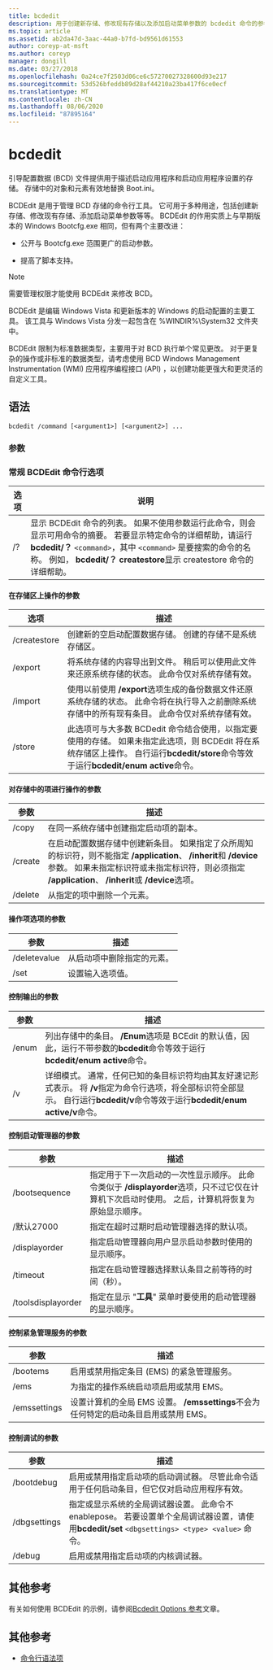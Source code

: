 ```yaml
---
title: bcdedit
description: 用于创建新存储、修改现有存储以及添加启动菜单参数的 bcdedit 命令的参考文章。
ms.topic: article
ms.assetid: ab2da47d-3aac-44a0-b7fd-bd9561d61553
author: coreyp-at-msft
ms.author: coreyp
manager: dongill
ms.date: 03/27/2018
ms.openlocfilehash: 0a24ce7f2503d06ce6c57270027328600d93e217
ms.sourcegitcommit: 53d526bfeddb89d28af44210a23ba417f6ce0ecf
ms.translationtype: MT
ms.contentlocale: zh-CN
ms.lasthandoff: 08/06/2020
ms.locfileid: "87895164"
---
```

# <a name="bcdedit"></a>bcdedit

引导配置数据 (BCD) 文件提供用于描述启动应用程序和启动应用程序设置的存储。 存储中的对象和元素有效地替换 Boot.ini。

BCDEdit 是用于管理 BCD 存储的命令行工具。 它可用于多种用途，包括创建新存储、修改现有存储、添加启动菜单参数等等。 BCDEdit 的作用实质上与早期版本的 Windows Bootcfg.exe 相同，但有两个主要改进：

- 公开与 Bootcfg.exe 范围更广的启动参数。

- 提高了脚本支持。

> [!NOTE]
> 需要管理权限才能使用 BCDEdit 来修改 BCD。

BCDEdit 是编辑 Windows Vista 和更新版本的 Windows 的启动配置的主要工具。 该工具与 Windows Vista 分发一起包含在 %WINDIR%\System32 文件夹中。

BCDEdit 限制为标准数据类型，主要用于对 BCD 执行单个常见更改。 对于更复杂的操作或非标准的数据类型，请考虑使用 BCD Windows Management Instrumentation (WMI) 应用程序编程接口 (API) ，以创建功能更强大和更灵活的自定义工具。

## <a name="syntax"></a>语法

```
bcdedit /command [<argument1>] [<argument2>] ...
```

### <a name="parameters"></a>参数

### <a name="general-bcdedit-command-line-options"></a>常规 BCDEdit 命令行选项

| 选项 | 说明 |
| ------ | ----------- |
| /? | 显示 BCDEdit 命令的列表。 如果不使用参数运行此命令，则会显示可用命令的摘要。 若要显示特定命令的详细帮助，请运行**bcdedit/？** `<command>`，其中 `<command>` 是要搜索的命令的名称。 例如， **bcdedit/？ createstore**显示 createstore 命令的详细帮助。 |

#### <a name="parameters-that-operate-on-a-store"></a>在存储区上操作的参数

| 选项 | 描述 |
| ------ | ----------- |
| /createstore | 创建新的空启动配置数据存储。 创建的存储不是系统存储区。 |
| /export | 将系统存储的内容导出到文件。 稍后可以使用此文件来还原系统存储的状态。 此命令仅对系统存储有效。 |
| /import | 使用以前使用 **/export**选项生成的备份数据文件还原系统存储的状态。 此命令将在执行导入之前删除系统存储中的所有现有条目。 此命令仅对系统存储有效。 |
| /store | 此选项可与大多数 BCDedit 命令结合使用，以指定要使用的存储。 如果未指定此选项，则 BCDEdit 将在系统存储区上操作。 自行运行**bcdedit/store**命令等效于运行**bcdedit/enum active**命令。 |

#### <a name="parameters-that-operate-on-entries-in-a-store"></a>对存储中的项进行操作的参数

| 参数 | 描述 |
| ------ | ----------- |
| /copy | 在同一系统存储中创建指定启动项的副本。 |
| /create | 在启动配置数据存储中创建新条目。 如果指定了众所周知的标识符，则不能指定 **/application**、 **/inherit**和 **/device**参数。 如果未指定标识符或未指定标识符，则必须指定 **/application**、 **/inherit**或 **/device**选项。 |
| /delete | 从指定的项中删除一个元素。 |

#### <a name="parameters-that-operate-on-entry-options"></a>操作项选项的参数

| 参数 | 描述 |
| ------ | ----------- |
| /deletevalue | 从启动项中删除指定的元素。 |
| /set | 设置输入选项值。 |

#### <a name="parameters-that-control-output"></a>控制输出的参数

| 参数 | 描述 |
| ------ | ----------- |
| /enum | 列出存储中的条目。 **/Enum**选项是 BCEdit 的默认值，因此，运行不带参数的**bcdedit**命令等效于运行**bcdedit/enum active**命令。 |
| /v | 详细模式。 通常，任何已知的条目标识符均由其友好速记形式表示。 将 **/v**指定为命令行选项，将全部标识符全部显示。 自行运行**bcdedit/v**命令等效于运行**bcdedit/enum active/v**命令。 |

#### <a name="parameters-that-control-the-boot-manager"></a>控制启动管理器的参数

| 参数 | 描述 |
| ------ | ----------- |
| /bootsequence | 指定用于下一次启动的一次性显示顺序。 此命令类似于 **/displayorder**选项，只不过它仅在计算机下次启动时使用。 之后，计算机将恢复为原始显示顺序。 |
| /默认27000 | 指定在超时过期时启动管理器选择的默认项。 |
| /displayorder | 指定启动管理器向用户显示启动参数时使用的显示顺序。 |
| /timeout | 指定在启动管理器选择默认条目之前等待的时间（秒）。 |
| /toolsdisplayorder | 指定在显示 "**工具**" 菜单时要使用的启动管理器的显示顺序。 |

#### <a name="parameters-that-control-emergency-management-services"></a>控制紧急管理服务的参数

| 参数 | 描述 |
| ------ | ----------- |
| /bootems | 启用或禁用指定条目 (EMS) 的紧急管理服务。 |
| /ems | 为指定的操作系统启动项启用或禁用 EMS。 |
| /emssettings | 设置计算机的全局 EMS 设置。 **/emssettings**不会为任何特定的启动条目启用或禁用 EMS。 |

#### <a name="parameters-that-control-debugging"></a>控制调试的参数

| 参数 | 描述 |
| ------ | ----------- |
| /bootdebug | 启用或禁用指定启动项的启动调试器。 尽管此命令适用于任何启动条目，但它仅对启动应用程序有效。 |
| /dbgsettings | 指定或显示系统的全局调试器设置。 此命令不 enablepose。 若要设置单个全局调试器设置，请使用**bcdedit/set** `<dbgsettings> <type> <value>` 命令。 |
| /debug | 启用或禁用指定启动项的内核调试器。 |

## <a name="additional-references"></a>其他参考

有关如何使用 BCDEdit 的示例，请参阅[Bcdedit Options 参考](/windows-hardware/drivers/devtest/bcd-boot-options-reference)文章。

## <a name="additional-references"></a>其他参考

- [命令行语法项](command-line-syntax-key.md)
